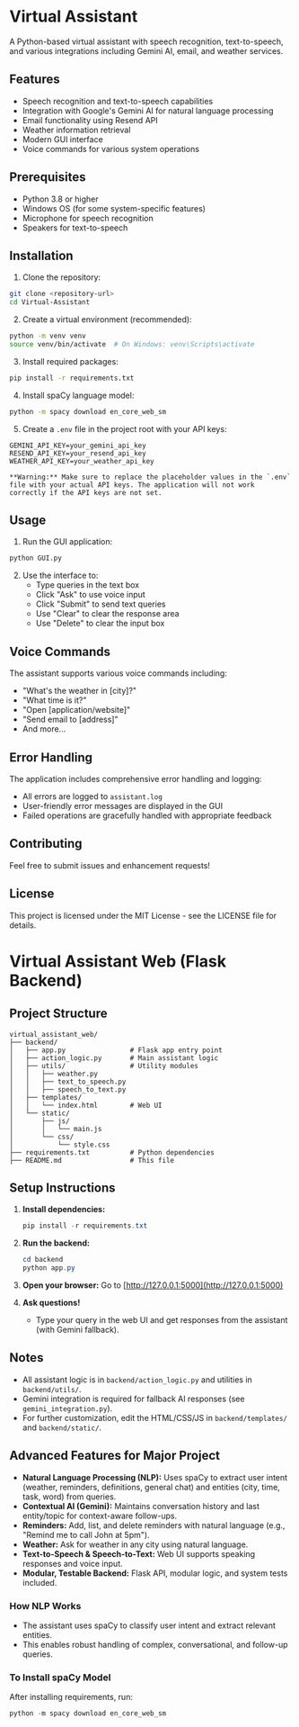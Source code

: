 # Virtual Assistant

A Python-based virtual assistant with speech recognition, text-to-speech, and various integrations including Gemini AI, email, and weather services.

## Features

- Speech recognition and text-to-speech capabilities
- Integration with Google's Gemini AI for natural language processing
- Email functionality using Resend API
- Weather information retrieval
- Modern GUI interface
- Voice commands for various system operations

## Prerequisites

- Python 3.8 or higher
- Windows OS (for some system-specific features)
- Microphone for speech recognition
- Speakers for text-to-speech

## Installation

1. Clone the repository:
```bash
git clone <repository-url>
cd Virtual-Assistant
```

2. Create a virtual environment (recommended):
```bash
python -m venv venv
source venv/bin/activate  # On Windows: venv\Scripts\activate
```

3. Install required packages:
```bash
pip install -r requirements.txt
```

4. Install spaCy language model:
```bash
python -m spacy download en_core_web_sm
```

5. Create a `.env` file in the project root with your API keys:
```
GEMINI_API_KEY=your_gemini_api_key
RESEND_API_KEY=your_resend_api_key
WEATHER_API_KEY=your_weather_api_key

**Warning:** Make sure to replace the placeholder values in the `.env` file with your actual API keys. The application will not work correctly if the API keys are not set.
```

## Usage

1. Run the GUI application:
```bash
python GUI.py
```

2. Use the interface to:
   - Type queries in the text box
   - Click "Ask" to use voice input
   - Click "Submit" to send text queries
   - Use "Clear" to clear the response area
   - Use "Delete" to clear the input box

## Voice Commands

The assistant supports various voice commands including:
- "What's the weather in [city]?"
- "What time is it?"
- "Open [application/website]"
- "Send email to [address]"
- And more...

## Error Handling

The application includes comprehensive error handling and logging:
- All errors are logged to `assistant.log`
- User-friendly error messages are displayed in the GUI
- Failed operations are gracefully handled with appropriate feedback

## Contributing

Feel free to submit issues and enhancement requests!

## License

This project is licensed under the MIT License - see the LICENSE file for details.

# Virtual Assistant Web (Flask Backend)

## Project Structure

```
virtual_assistant_web/
├── backend/
│   ├── app.py                # Flask app entry point
│   ├── action_logic.py       # Main assistant logic
│   ├── utils/                # Utility modules
│   │   ├── weather.py
│   │   ├── text_to_speech.py
│   │   ├── speech_to_text.py
│   ├── templates/
│   │   └── index.html        # Web UI
│   └── static/
│       ├── js/
│       │   └── main.js
│       └── css/
│           └── style.css
├── requirements.txt          # Python dependencies
├── README.md                 # This file
```

## Setup Instructions

1. **Install dependencies:**
   ```powershell
   pip install -r requirements.txt
   ```

2. **Run the backend:**
   ```powershell
   cd backend
   python app.py
   ```

3. **Open your browser:**
   Go to [http://127.0.0.1:5000](http://127.0.0.1:5000)

4. **Ask questions!**
   - Type your query in the web UI and get responses from the assistant (with Gemini fallback).

## Notes
- All assistant logic is in `backend/action_logic.py` and utilities in `backend/utils/`.
- Gemini integration is required for fallback AI responses (see `gemini_integration.py`).
- For further customization, edit the HTML/CSS/JS in `backend/templates/` and `backend/static/`.

## Advanced Features for Major Project

- **Natural Language Processing (NLP):** Uses spaCy to extract user intent (weather, reminders, definitions, general chat) and entities (city, time, task, word) from queries.
- **Contextual AI (Gemini):** Maintains conversation history and last entity/topic for context-aware follow-ups.
- **Reminders:** Add, list, and delete reminders with natural language (e.g., "Remind me to call John at 5pm").
- **Weather:** Ask for weather in any city using natural language.
- **Text-to-Speech & Speech-to-Text:** Web UI supports speaking responses and voice input.
- **Modular, Testable Backend:** Flask API, modular logic, and system tests included.

### How NLP Works
- The assistant uses spaCy to classify user intent and extract relevant entities.
- This enables robust handling of complex, conversational, and follow-up queries.

### To Install spaCy Model
After installing requirements, run:
```powershell
python -m spacy download en_core_web_sm
```